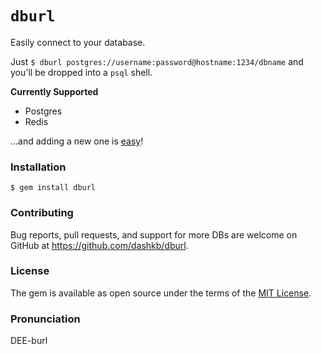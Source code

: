 # `dburl`

Easily connect to your database.

Just `$ dburl postgres://username:password@hostname:1234/dbname` and you'll
be dropped into a `psql` shell.

**Currently Supported**
* Postgres
* Redis

...and adding a new one is [easy](https://github.com/dashkb/dburl/blob/master/bin/dburl#L25)!

### Installation

`$ gem install dburl`

### Contributing

Bug reports, pull requests, and support for more DBs are welcome on GitHub at https://github.com/dashkb/dburl.

### License

The gem is available as open source under the terms of the [MIT License](http://opensource.org/licenses/MIT).

### Pronunciation

DEE-burl

